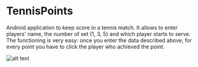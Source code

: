 # TennisPoints

Android application to keep score in a tennis match.
It allows to enter players' name, the number of set (1, 3, 5) and which player starts to serve.
The functioning is very easy: once you enter the data described above, for every point you have to click the player who achieved the point.


![alt text](http://gvnnbrtln/TennisPoints/.png)
